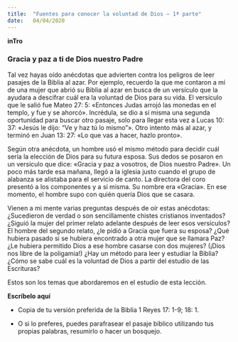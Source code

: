 ```yaml
---
title:  "Fuentes para conocer la voluntad de Dios — 1ª parte"
date:   04/04/2020
---
```


**inTro**

### Gracia y paz a ti de Dios nuestro Padre

Tal vez hayas oído anécdotas que advierten contra los peligros de leer pasajes de la Biblia al azar. Por ejemplo, recuerdo la que me contaron a mí de una mujer que abrió su Biblia al azar en busca de un versículo que la ayudara a descifrar cuál era la voluntad de Dios para su vida. El versículo que le salió fue Mateo 27: 5: «Entonces Judas arrojó las monedas en el templo, y fue y se ahorcó». Incrédula, se dio a sí misma una segunda oportunidad para buscar otro pasaje, solo para llegar esta vez a Lucas 10: 37: «Jesús le dijo: “Ve y haz tú lo mismo”». Otro intento más al azar, y terminó en Juan 13: 27: «Lo que vas a hacer, hazlo pronto».

Según otra anécdota, un hombre usó el mismo método para decidir cuál sería la elección de Dios para su futura esposa. Sus dedos se posaron en un versículo que dice: «Gracia y paz a vosotros, de Dios nuestro Padre». Un poco más tarde esa mañana, llegó a la iglesia justo cuando el grupo de alabanza se alistaba para el servicio de canto. La directora del coro presentó a los componentes y a sí misma. Su nombre era «Gracia». En ese momento, el hombre supo con quién quería Dios que se casara.

Vienen a mi mente varias preguntas después de oír estas anécdotas: ¿Sucedieron de verdad o son sencillamente chistes cristianos inventados? ¿Siguió la mujer del primer relato adelante después de leer esos versículos? El hombre del segundo relato, ¿le pidió a Gracia que fuera su esposa? ¿Qué hubiera pasado si se hubiera encontrado a otra mujer que se llamara Paz? ¿Le hubiera permitido Dios a ese hombre casarse con dos mujeres? (¡Dios nos libre de la poligamia!) ¿Hay un método para leer y estudiar la Biblia? ¿Cómo se sabe cuál es la voluntad de Dios a partir del estudio de las Escrituras?

Estos son los temas que abordaremos en el estudio de esta lección.

**Escríbelo aquí**

- Copia de tu versión preferida de la Biblia 1 Reyes 17: 1-9; 18: 1.

- O si lo preferes, puedes parafrasear el pasaje bíblico utilizando tus propias palabras, resumirlo o hacer un bosquejo.
